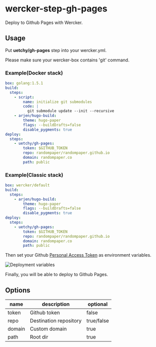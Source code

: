 # wercker-step-gh-pages

Deploy to Github Pages with Wercker.

## Usage

Put __uetchy/gh-pages__ step into your wercker.yml.

Please make sure your wercker-box contains 'git' command.

### Example(Docker stack)

```yaml
box: golang:1.5.1
build:
  steps:
    - script:
        name: initialize git submodules
        code: |
          git submodule update --init --recursive
    - arjen/hugo-build:
        theme: hugo-paper
        flags: --buildDrafts=false
        disable_pygments: true
deploy:
  steps:
    - uetchy/gh-pages:
        token: $GITHUB_TOKEN
        repo: randompaper/randompaper.github.io
        domain: randompaper.co
        path: public

```

### Example(Classic stack)

```yaml
box: wercker/default
build:
  steps:
    - arjen/hugo-build:
        theme: hugo-paper
        flags: --buildDrafts=false
        disable_pygments: true
deploy:
  steps:
    - uetchy/gh-pages:
        token: $GITHUB_TOKEN
        repo: randompaper/randompaper.github.io
        domain: randompaper.co
        path: public

```

Then set your Github [Personal Access Token](https://github.com/settings/tokens)  as environment variables.

![Deployment variables](http://randompaper.co.s3.amazonaws.com/wercker-step-gh-pages/deploy-variables.png)

Finally, you will be able to deploy to Github Pages.

## Options

|name|description|optional|
|----|-----------|--------|
|token|Github token|false|
|repo|Destination repository|true/false|
|domain|Custom domain|true|
|path|Root dir|true|
